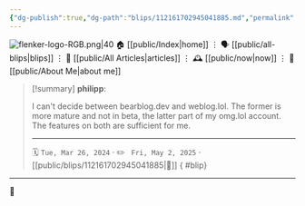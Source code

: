 ```yaml
---
{"dg-publish":true,"dg-path":"blips/112161702945041885.md","permalink":"/blips/112161702945041885/","title":"philipp on mastodon @ 2024-03-26"}
---
```



<div class="transclusion internal-embed is-loaded"><div class="markdown-embed">




![flenker-logo-RGB.png|40](/img/user/attachments/flenker-logo-RGB.png)
🏠 [[public/Index\|home]]  ⋮ 🗣️ [[public/all-blips\|blips]] ⋮  📝 [[public/All Articles\|articles]]  ⋮ 🕰️ [[public/now\|now]] ⋮ 🪪 [[public/About Me\|about me]]


</div></div>


> [!summary] **philipp**:
>
> I can't decide between bearblog.dev and weblog.lol. The former is more mature and not in beta, the latter part of my omg.lol account. The features on both are sufficient for me.
> - - -
>
> 🗓️ <code>Tue, Mar 26, 2024</code>  · ✏️ <code> Fri, May 2, 2025</code>  · [[public/blips/112161702945041885\|🔗]]
{ #blip}


- - -

 👾

